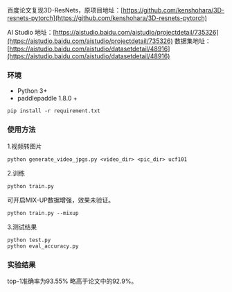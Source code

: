 
百度论文复现3D-ResNets，原项目地址：[https://github.com/kenshohara/3D-resnets-pytorch](https://github.com/kenshohara/3D-resnets-pytorch)

AI Studio 地址：[https://aistudio.baidu.com/aistudio/projectdetail/735326](https://aistudio.baidu.com/aistudio/projectdetail/735326)
数据集地址：[https://aistudio.baidu.com/aistudio/datasetdetail/48916](https://aistudio.baidu.com/aistudio/datasetdetail/48916)
### 环境
* Python 3+
* paddlepaddle 1.8.0 +
```
pip install -r requirement.txt
```
### 使用方法
1.视频转图片
```
python generate_video_jpgs.py <video_dir> <pic_dir> ucf101
```
2.训练
```
python train.py
```
可开启MIX-UP数据增强，效果未验证。
```
python train.py --mixup
```
3.测试结果
```
python test.py
python eval_accuracy.py
```
### 实验结果
top-1准确率为93.55% 略高于论文中的92.9%。

